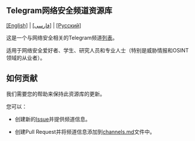 ## Telegram网络安全频道资源库

[[English]](README-en.md) | [[فارسی]](../README.md) | [[Русский]](README-ru.md)

这是一个与网络安全相关的Telegram频道[列表](../src/data/channels.md)。

适用于网络安全爱好者、学生、研究人员和专业人士（特别是威胁情报和OSINT领域的从业者）。

## 如何贡献

我们需要您的帮助来保持此资源库的更新。

您可以：

- 创建新的[Issue](https://github.com/mehrazino/tg-cybersec/issues/new)并提供频道信息。

- 创建Pull Request并将频道信息添加到[channels.md](../src/data/channels.md)文件中。 